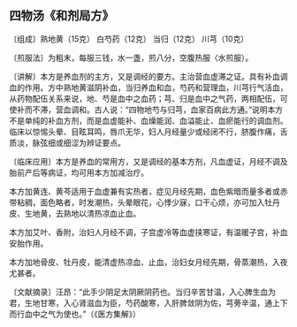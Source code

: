 ## 四物汤《和剂局方》

〔组成〕熟地黄（15克） 白芍药（12克） 当归（12克） 川芎（10克）

〔煎服法〕为粗末，每服三钱，水一盏，煎八分，空腹热服〈水煎服）。

〔讲解〕本方是养血剂的主方，又是调经的要方。主治营血虚滞之证。具有补血调血的作用。方中熟地黄滋阴补血，当归养血和血，芍药和营理血，川芎行气活血，从药物配伍关系来说，地、芍是血中之血药；芎、归是血中之气药，两相配伍，可使补而不滞，营血调和。古人说：“四物地芍与归芎，血家百病此方通。”说明本方不是单纯的补血方剂，而是血虚能补、血燥能润、血溢能止、血瘀能行的调血剂。临床以惊惕头晕、目眩耳鸣，唇爪无华，妇人月经量少或经闭不行，脐腹作痛，舌质淡，脉弦细或细涩为辨证要点。

〔临床应用〕本方是养血的常用方，又是调经的基本方剂，凡血虚证，月经不调及胎前产后等病证，均可用本方加减治疗。

本方加黄连、黄芩适用于血虚兼有实热者，症见月经先期，血色紫暗而量多者或赤带粘稠，面色略者，时发潮热，头晕眼花，心悸少寐，口干心烦，亦可加入牡丹皮、生地黄，去熟地以清热凉血止血。

本方加艾叶、香附，治妇人月经不调，子宫虚冷等血虚挟寒证，有温暖子宫，补血安胎作用。

本方加地骨皮、牡丹皮，能清虚热凉血、止血，治妇女月经先期，骨蒸潮热，入夜尤甚者。

〔文献摘录〕汪昂：“此手少阴足太阴厥阴药也。当归辛苦甘温，入心脾生血为君，生地甘寒，入心肾滋血为臣，芍药酸寒，入肝脾敛阴为佐，芎蒡辛温，通上下而行血中之气为使也。”（《医方集解》）

